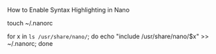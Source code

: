 How to Enable Syntax Highlighting in Nano

touch ~/.nanorc

for x in `ls /usr/share/nano/`; do echo "include /usr/share/nano/$x" >> ~/.nanorc; done
